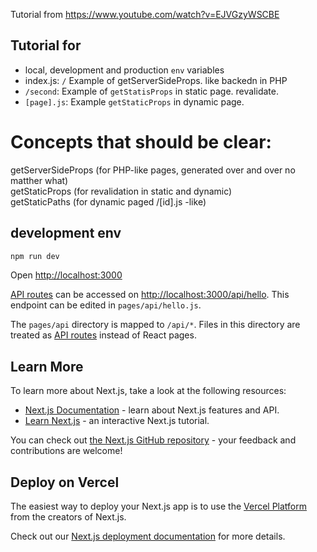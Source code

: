 Tutorial from https://www.youtube.com/watch?v=EJVGzyWSCBE

## Tutorial for

- local, development and production `env` variables
- index.js: `/` Example of getServerSideProps. like backedn in PHP
- `/second`: Example of `getStatisProps` in static page. revalidate.
- `[page].js`: Example `getStaticProps` in dynamic page.

# Concepts that should be clear:

getServerSideProps (for PHP-like pages, generated over and over no matther what)  
getStaticProps (for revalidation in static and dynamic)  
getStaticPaths (for dynamic paged /[id].js -like)

## development env

```bash
npm run dev
```

Open [http://localhost:3000](http://localhost:3000)

[API routes](https://nextjs.org/docs/api-routes/introduction) can be accessed on [http://localhost:3000/api/hello](http://localhost:3000/api/hello). This endpoint can be edited in `pages/api/hello.js`.

The `pages/api` directory is mapped to `/api/*`. Files in this directory are treated as [API routes](https://nextjs.org/docs/api-routes/introduction) instead of React pages.

## Learn More

To learn more about Next.js, take a look at the following resources:

- [Next.js Documentation](https://nextjs.org/docs) - learn about Next.js features and API.
- [Learn Next.js](https://nextjs.org/learn) - an interactive Next.js tutorial.

You can check out [the Next.js GitHub repository](https://github.com/vercel/next.js/) - your feedback and contributions are welcome!

## Deploy on Vercel

The easiest way to deploy your Next.js app is to use the [Vercel Platform](https://vercel.com/new?utm_medium=default-template&filter=next.js&utm_source=create-next-app&utm_campaign=create-next-app-readme) from the creators of Next.js.

Check out our [Next.js deployment documentation](https://nextjs.org/docs/deployment) for more details.
